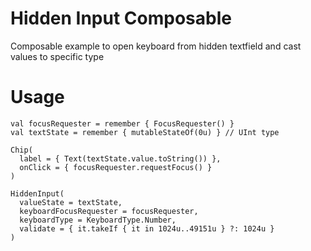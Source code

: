 # Hidden Input Composable

Composable example to open keyboard from hidden textfield and cast values to specific type

# Usage

```
val focusRequester = remember { FocusRequester() }
val textState = remember { mutableStateOf(0u) } // UInt type

Chip(
  label = { Text(textState.value.toString()) },
  onClick = { focusRequester.requestFocus() }
)

HiddenInput(
  valueState = textState,
  keyboardFocusRequester = focusRequester,
  keyboardType = KeyboardType.Number,
  validate = { it.takeIf { it in 1024u..49151u } ?: 1024u }
)    
```
